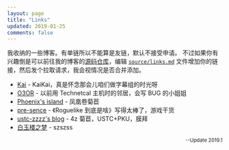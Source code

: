 ```yaml
---
layout: page
title: "Links"
updated: 2019-01-25
comments: false
---
```


我收纳的一些博客。有单链所以不能算是友链，默认不接受申请。
不过如果你有兴趣倒是可以前往我的博客的[源码仓库]，编辑 [`source/links.md`]
文件增加你的链接，然后发个拉取请求，我会视情况是否合并添加。

 - [Kai](https://kclu.net) - KaiKai，真是怀念那会儿咱们做字幕组的时光呀
 - [O3OR](http://o3or.com) - 以前用 Technetcal 主机时的邻居，会写 BUG 的小姐姐
 - [Phoenix's island](https://blog.phoenixlzx.com) - 凤凰卷菊苣
 - [pre-sence](http://pre-sence.com) - 《Roguelike 到底是啥》写得太棒了，游戏干货
 - [ustc-zzzz's blog](http://blog.ustc-zzzz.net) - 4z 菊苣，USTC+PKU，膜拜
 - [白玉楼之梦](http://blog.hakugyokurou.net "szszss' blog") - szszss

<div style="text-align:right"><small>
--Update 2019.1
</small></div>

[源码仓库]: https://github.com/h404bi/www.h404bi.com
[`source/links.md`]: https://github.com/h404bi/www.h404bi.com/blob/master/source/links.md
